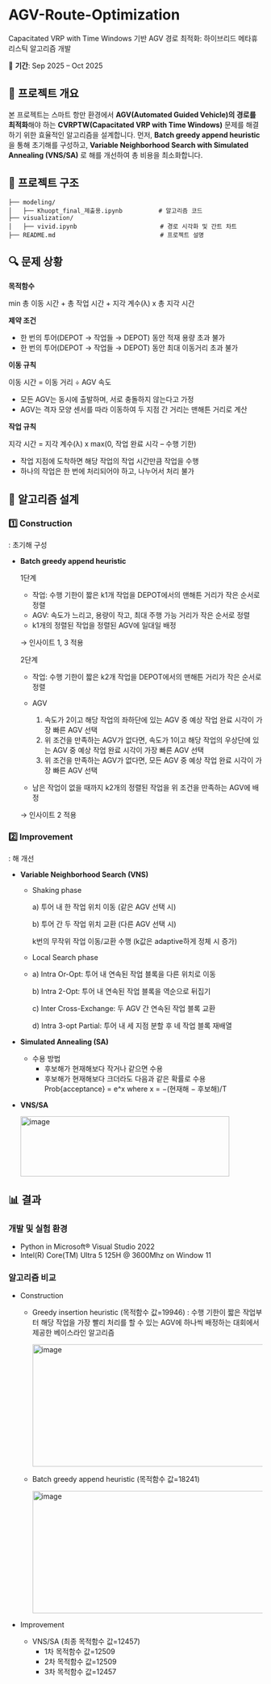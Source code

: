 # AGV-Route-Optimization
Capacitated VRP with Time Windows 기반 AGV 경로 최적화: 하이브리드 메타휴리스틱 알고리즘 개발

📅 **기간**: Sep 2025 – Oct 2025

## 📖 프로젝트 개요  

본 프로젝트는 스마트 항만 환경에서 **AGV(Automated Guided Vehicle)의 경로를 최적화**해야 하는 **CVRPTW(Capacitated VRP with Time Windows)** 문제를 해결하기 위한 효율적인 알고리즘을 설계합니다. 먼저, **Batch greedy append heuristic**을 통해 초기해를 구성하고, **Variable Neighborhood Search with Simulated Annealing (VNS/SA)** 로 해를 개선하여 총 비용을 최소화합니다.

## 📂 프로젝트 구조

```
├── modeling/                      
│   ├── Khuopt_final_제출용.ipynb          # 알고리즘 코드
├── visualization/                      
│   ├── vivid.ipynb                       # 경로 시각화 및 간트 차트
├── README.md                             # 프로젝트 설명
```

## 🔍 문제 상황

**목적함수**

min 총 이동 시간 + 총 작업 시간 + 지각 계수(λ) x 총 지각 시간

**제약 조건**
- 한 번의 투어(DEPOT → 작업들 → DEPOT) 동안 적재 용량 초과 불가
- 한 번의 투어(DEPOT → 작업들 → DEPOT) 동안 최대 이동거리 초과 불가

**이동 규칙**

이동 시간 = 이동 거리 ÷ AGV 속도
- 모든 AGV는 동시에 출발하며, 서로 충돌하지 않는다고 가정
- AGV는 격자 모양 센서를 따라 이동하여 두 지점 간 거리는 맨해튼 거리로 계산

**작업 규칙**

지각 시간 = 지각 계수(λ) x max(0, 작업 완료 시각 – 수행 기한)
- 작업 지점에 도착하면 해당 작업의 작업 시간만큼 작업을 수행
- 하나의 작업은 한 번에 처리되어야 하고, 나누어서 처리 불가

## 🎯 알고리즘 설계

### **1️⃣ Construction**
: 초기해 구성

- **Batch greedy append heuristic**

  1단계
  - 작업: 수행 기한이 짧은 k1개 작업을 DEPOT에서의 맨해튼 거리가 작은 순서로 정렬
  - AGV: 속도가 느리고, 용량이 작고, 최대 주행 가능 거리가 작은 순서로 정렬
  - k1개의 정렬된 작업을 정렬된 AGV에 일대일 배정
  
  → 인사이트 1, 3 적용
  
  2단계 
  - 작업: 수행 기한이 짧은 k2개 작업을 DEPOT에서의 맨해튼 거리가 작은 순서로 정렬
  - AGV
    
    1) 속도가 2이고 해당 작업의 좌하단에 있는 AGV 중 예상 작업 완료 시각이 가장 빠른 AGV 선택
    2) 위 조건을 만족하는 AGV가 없다면, 속도가 1이고 해당 작업의 우상단에 있는 AGV 중 예상 작업 완료  시각이 가장 빠른 AGV 선택
    3) 위 조건을 만족하는 AGV가 없다면, 모든 AGV 중 예상 작업 완료 시각이 가장 빠른 AGV 선택
  - 남은 작업이 없을 때까지 k2개의 정렬된 작업을 위 조건을 만족하는 AGV에 배정
  
  → 인사이트 2 적용

### **2️⃣ Improvement**
: 해 개선

- **Variable Neighborhood Search (VNS)**
  - Shaking phase
  
    a) 투어 내 한 작업 위치 이동 (같은 AGV 선택 시)
    
    b) 투어 간 두 작업 위치 교환 (다른 AGV 선택 시)
    
    k번의 무작위 작업 이동/교환 수행 (k값은 adaptive하게 정체 시 증가)
  
  - Local Search phase
  - 
    a) Intra Or-Opt: 투어 내 연속된 작업 블록을 다른 위치로 이동
    
    b) Intra 2-Opt: 투어 내 연속된 작업 블록을 역순으로 뒤집기
    
    c) Inter Cross-Exchange: 두 AGV 간 연속된 작업 블록 교환
    
    d) Intra 3-opt Partial: 투어 내 세 지점 분할 후 네 작업 블록 재배열

- **Simulated Annealing (SA)**
  - 수용 방법
    - 후보해가 현재해보다 작거나 같으면 수용
    - 후보해가 현재해보다 크더라도 다음과 같은 확률로 수용
      Prob{acceptance} = e^x where x = −(현재해 − 후보해)/T

- **VNS/SA**
  
  <img width="414" height="119" alt="image" src="https://github.com/user-attachments/assets/16e4b2d4-b727-4f3e-b78b-f9ad97d4f923" />

## 📊 결과

### **개발 및 실험 환경**

- Python in Microsoft® Visual Studio 2022
- Intel(R) Core(TM) Ultra 5 125H @ 3600Mhz on Window 11

### **알고리즘 비교**

- Construction
  - Greedy insertion heuristic (목적함수 값=19946)
    : 수행 기한이 짧은 작업부터 해당 작업을 가장 빨리 처리를 할 수 있는 AGV에 하나씩 배정하는 대회에서 제공한 베이스라인 알고리즘

    <img width="843" height="242" alt="image" src="https://github.com/user-attachments/assets/4bf0bba4-a8c5-4f5d-9c54-65af6bdc9511" />

  - Batch greedy append heuristic (목적함수 값=18241)

    <img width="843" height="242" alt="image" src="https://github.com/user-attachments/assets/3025a870-48e1-4dee-bb78-f4ca725ed899" />

- Improvement
  - VNS/SA (최종 목적함수 값=12457)
    - 1차 목적함수 값=12509
    - 2차 목적함수 값=12509
    - 3차 목적함수 값=12457

